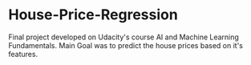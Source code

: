 # House-Price-Regression
Final project developed on Udacity's course AI and Machine Learning Fundamentals. Main Goal was to predict the house prices based on it's features.
